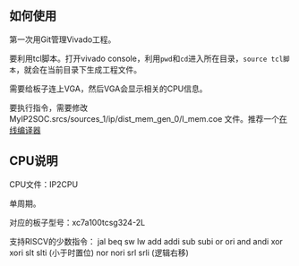 ## 如何使用

第一次用Git管理Vivado工程。

要利用tcl脚本。打开vivado console，利用`pwd`和`cd`进入所在目录，`source tcl脚本`，就会在当前目录下生成工程文件。

需要给板子连上VGA，然后VGA会显示相关的CPU信息。

要执行指令，需要修改 MyIP2SOC.srcs/sources_1/ip/dist_mem_gen_0/I_mem.coe 文件。推荐一个[在线编译器](https://venus.cs61c.org/)
## CPU说明

CPU文件：IP2CPU

单周期。

对应的板子型号：xc7a100tcsg324-2L

支持RISCV的少数指令：
jal beq sw lw 
add addi 
sub subi
or ori
and andi
xor xori
slt slti (小于时置位)
nor nori
srl srli (逻辑右移)
